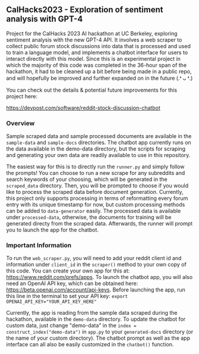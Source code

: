 ## CalHacks2023 - Exploration of sentiment analysis with GPT-4
Project for the CalHacks 2023 AI hackathon at UC Berkeley, exploring sentiment analysis with the new GPT-4 API. It involves a web scraper to collect public forum stock discussions into data that is processed and used to train a language model, and implements a chatbot interface for users to interact directly with this model. Since this is an experimental project in which the majority of this code was completed in the 36-hour span of the hackathon, it had to be cleaned up a bit before being made in a public repo, and will hopefully be improved and further expanded on in the future (.❛ ᴗ ❛.)


You can check out the details & potential future improvements for this project here:

https://devpost.com/software/reddit-stock-discussion-chatbot

### Overview
Sample scraped data and sample processed documents are available in the  `sample-data` and  `sample-docs` directories. The chatbot app currently runs on the data available in the demo-data directory, but the scripts for scraping and generating your own data are readily available to use in this repository. 

The easiest way for this is to directly run the `runner.py` and simply follow the prompts! You can choose to run a new scrape for any subreddits and search keywords of your choosing, which will be generated in the `scraped_data` directory. Then, you will be prompted to choose if you would like to process the scraped data before document generation. Currently, this project only supports processing in terms of reformatting every forum entry with its unique timestamp for now, but custom processing methods can be added to `data-generator` easily. The processed data is available under `processed-data`, otherwise, the documents for training will be generated directy from the scraped data. Afterwards, the runner will prompt you to launch the app for the chatbot. 

### Important Information
To run the `web_scraper.py`, you will need to add your reddit client id and information under `client_id` in the `scraper()` method to your own copy of this code. You can create your own app for this at: https://www.reddit.com/prefs/apps. 
To launch the chatbot app, you will also need an OpenAI API key, which can be obtained here: https://beta.openai.com/account/api-keys. Before launching the app, run this line in the terminal to set your API key:
`export OPENAI_API_KEY="YOUR_API_KEY_HERE"` 

Currently, the app is reading from the sample data scraped during the hackathon, available in the `demo-data` directory. To update the chatbot for custom data, just change "demo-data" in the `index = construct_index("demo-data")` in `app.py` to your `generated-docs` directory (or the name of your custom directory). The chatbot prompt as well as the app interface can all also be easily customized in the `chatbot()` function.





